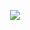 <p align="center">
  <img src='http://dogr.io/wow/suchservice/muchtextsplitting/verydirectcompose.png'/>
</p>
